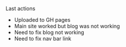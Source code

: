 Last actions
- Uploaded to GH pages
- Main site worked but blog was not working
- Need to fix blog not working
- Need to fix nav bar link